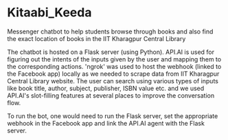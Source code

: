 # Kitaabi_Keeda
Messenger chatbot to help students browse through books and also find the exact location of books in the IIT Kharagpur Central Library

The chatbot is hosted on a Flask server (using Python). API.AI is used for figuring out the intents of the inputs given by the user and mapping them to the corresponding actions.
'ngrok' was used to host the webhook (linked to the Facebook app) locally as we needed to scrape data from IIT Kharagpur Central Library website.
The user can search using various types of inputs like book title, author, subject, publisher, ISBN value etc. and we used API.AI's slot-filling features at several places to improve the conversation flow.

To run the bot, one would need to run the Flask server, set the appropriate webhook in the Facebook app and link the API.AI agent with the Flask server.
